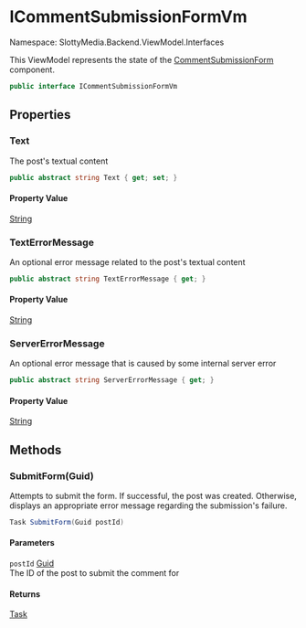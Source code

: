 # ICommentSubmissionFormVm

Namespace: SlottyMedia.Backend.ViewModel.Interfaces

This ViewModel represents the state of the [CommentSubmissionForm](./slottymedia.components.partial.postpage.commentsubmissionform.md) component.

```csharp
public interface ICommentSubmissionFormVm
```

## Properties

### **Text**

The post's textual content

```csharp
public abstract string Text { get; set; }
```

#### Property Value

[String](https://docs.microsoft.com/en-us/dotnet/api/system.string)<br>

### **TextErrorMessage**

An optional error message related to the post's textual content

```csharp
public abstract string TextErrorMessage { get; }
```

#### Property Value

[String](https://docs.microsoft.com/en-us/dotnet/api/system.string)<br>

### **ServerErrorMessage**

An optional error message that is caused by some internal server error

```csharp
public abstract string ServerErrorMessage { get; }
```

#### Property Value

[String](https://docs.microsoft.com/en-us/dotnet/api/system.string)<br>

## Methods

### **SubmitForm(Guid)**

Attempts to submit the form. If successful, the post was created.
 Otherwise, displays an appropriate error message regarding the submission's
 failure.

```csharp
Task SubmitForm(Guid postId)
```

#### Parameters

`postId` [Guid](https://docs.microsoft.com/en-us/dotnet/api/system.guid)<br>
The ID of the post to submit the comment for

#### Returns

[Task](https://docs.microsoft.com/en-us/dotnet/api/system.threading.tasks.task)<br>
